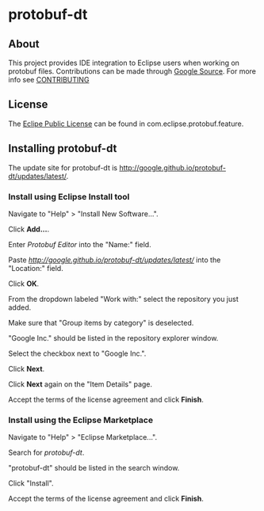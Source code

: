 # protobuf-dt

## About
This project provides IDE integration to Eclipse users when working on protobuf
files.  Contributions can be made through
[Google Source](https://protobuf-dt.googlesource.com).
For more info see
[CONTRIBUTING](https://protobuf-dt.googlesource.com/protobuf/+/master/CONTRIBUTING.md)

## License
The
[Eclipe Public License](https://protobuf-dt.googlesource.com/protobuf/+/master/com.google.eclipse.protobuf.feature/epl-v10.html)
can be found in com.eclipse.protobuf.feature.

## Installing protobuf-dt
The update site for protobuf-dt is
http://google.github.io/protobuf-dt/updates/latest/.

### Install using Eclipse Install tool
Navigate to "Help" > "Install New Software...".

Click **Add...**.

Enter _Protobuf Editor_ into the "Name:" field.

Paste _http://google.github.io/protobuf-dt/updates/latest/_
into the "Location:" field.

Click **OK**.

From the dropdown labeled "Work with:" select the repository you just added.

Make sure that "Group items by category" is deselected.

"Google Inc." should be listed in the repository explorer window.

Select the checkbox next to "Google Inc.".

Click **Next**.

Click **Next** again on the "Item Details" page.

Accept the terms of the license agreement and click **Finish**.

### Install using the Eclipse Marketplace
Navigate to "Help" > "Eclipse Marketplace...".

Search for _protobuf-dt_.

"protobuf-dt" should be listed in the search window.

Click "Install".

Accept the terms of the license agreement and click **Finish**.


